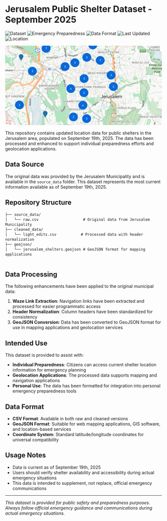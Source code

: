 # Jerusalem Public Shelter Dataset - September 2025

![Dataset](https://img.shields.io/badge/Dataset-Public%20Shelters-blue?style=flat-square&logo=database)
![Emergency Preparedness](https://img.shields.io/badge/Emergency-Preparedness-red?style=flat-square&logo=shield)
![Data Format](https://img.shields.io/badge/Format-CSV%20%7C%20GeoJSON-green?style=flat-square&logo=json)
![Last Updated](https://img.shields.io/badge/Updated-September%202025-orange?style=flat-square&logo=calendar)
![Location](https://img.shields.io/badge/Location-Jerusalem-purple?style=flat-square&logo=map-pin)

![alt text](screenshots/1.png)

This repository contains updated location data for public shelters in the Jerusalem area, populated on September 19th, 2025. The data has been processed and enhanced to support individual preparedness efforts and geolocation applications.

## Data Source

The original data was provided by the Jerusalem Municipality and is available in the `source_data` folder. This dataset represents the most current information available as of September 19th, 2025.

## Repository Structure

```
├── source_data/
│   └── raw.csv                    # Original data from Jerusalem Municipality
├── cleaned_data/
│   └── light_edits.csv           # Processed data with header normalization
├── geojson/
│   └── jerusalem_shelters.geojson # GeoJSON format for mapping applications
 
```

## Data Processing

The following enhancements have been applied to the original municipal data:

1. **Waze Link Extraction**: Navigation links have been extracted and processed for easier programmatic access
2. **Header Normalization**: Column headers have been standardized for consistency
3. **GeoJSON Conversion**: Data has been converted to GeoJSON format for use in mapping applications and geolocation services

## Intended Use

This dataset is provided to assist with:

- **Individual Preparedness**: Citizens can access current shelter location information for emergency planning
- **Geolocation Applications**: The processed data supports mapping and navigation applications
- **Personal Use**: The data has been formatted for integration into personal emergency preparedness tools

## Data Format

- **CSV Format**: Available in both raw and cleaned versions
- **GeoJSON Format**: Suitable for web mapping applications, GIS software, and location-based services
- **Coordinate System**: Standard latitude/longitude coordinates for universal compatibility

## Usage Notes

- Data is current as of September 19th, 2025
- Users should verify shelter availability and accessibility during actual emergency situations
- This data is intended to supplement, not replace, official emergency communications
 
---

*This dataset is provided for public safety and preparedness purposes. Always follow official emergency guidance and communications during actual emergency situations.*
